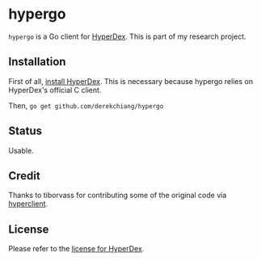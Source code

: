 # hypergo

`hypergo` is a Go client for [HyperDex](https://github.com/rescrv/HyperDex).  This is part of my research project.

## Installation

First of all, [install HyperDex](http://hyperdex.org/doc/latest/InstallingHyperDex/#chap:installation).  This is necessary because hypergo relies on HyperDex's official C client.

Then, `go get github.com/derekchiang/hypergo`

## Status

Usable.

## Credit

Thanks to tiborvass for contributing some of the original code via [hyperclient](https://github.com/tiborvass/hyperclient).

## License

Please refer to the [license for HyperDex](https://github.com/rescrv/HyperDex/blob/master/LICENSE).
